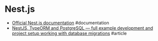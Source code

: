 # Nest.js

- [Official Nest.js documentation](https://docs.nestjs.com) #documentation
- [NestJS, TypeORM and PostgreSQL — full example development and project setup working with database migrations](https://medium.com/@gausmann.simon/nestjs-typeorm-and-postgresql-full-example-development-and-project-setup-working-with-database-c1a2b1b11b8f) #article
